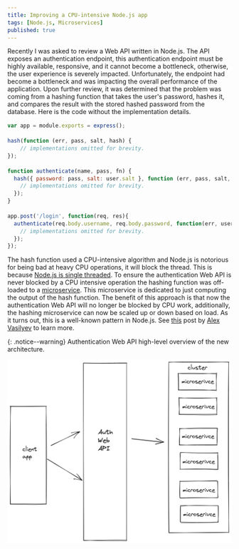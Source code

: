 ```yaml
---
title: Improving a CPU-intensive Node.js app
tags: [Node.js, Microservices]
published: true
---
```


Recently I was asked to review a Web API written in Node.js. The API exposes an authentication endpoint, this authentication endpoint must be highly available, responsive, and it cannot become a bottleneck, otherwise, the user experience is severely impacted. Unfortunately, the endpoint had become a bottleneck and was impacting the overall performance of the application. Upon further review, it was determined that the problem was coming from a hashing function that takes the user's password, hashes it, and compares the result with the stored hashed password from the database. Here is the code without the implementation details.

```javascript
var app = module.exports = express();

hash(function (err, pass, salt, hash) {
    // implementations omitted for brevity.
});

function authenticate(name, pass, fn) {
  hash({ password: pass, salt: user.salt }, function (err, pass, salt, hash) {
    // implementations omitted for brevity.
  });
}

app.post('/login', function(req, res){
  authenticate(req.body.username, req.body.password, function(err, user){
    // implementations omitted for brevity.
  });
});
```

The hash function used a CPU-intensive algorithm and Node.js is notorious for being bad at heavy CPU operations, it will block the thread. This is because [Node.js is single threaded](https://www.youtube.com/watch?v=ztspvPYybIY). To ensure the authentication Web API is never blocked by a CPU intensive operation the hashing function was off-loaded to a [microservice](https://microservices.io/). This microservice is dedicated to just computing the output of the hash function. The benefit of this approach is that now the authentication Web API will no longer be blocked by CPU work, additionally, the hashing microservice can now be scaled up or down based on load. As it turns out, this is a well-known pattern in Node.js. See [this](https://medium.com/geekculture/dealing-with-node-js-high-cpu-in-production-71c432d8bece) post by [Alex Vasilyev](https://luckylibora.medium.com/) to learn more.

{: .notice--warning}
Authentication Web API high-level overview of the new architecture.

![Node.js hashing microservices architecture](/assets/img/NodeMicroservices.png)